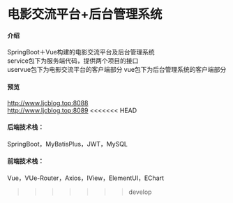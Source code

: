 # 电影交流平台+后台管理系统

#### 介绍
SpringBoot＋Vue构建的电影交流平台及后台管理系统  
service包下为服务端代码，提供两个项目的接口  
uservue包下为电影交流平台的客户端部分
vue包下为后台管理系统的客户端部分

#### 预览
http://www.ljcblog.top:8088  
http://www.ljcblog.top:8089
<<<<<<< HEAD

#### 后端技术栈：
SpringBoot，MyBatisPlus，JWT，MySQL  
#### 前端技术栈：
Vue，VUe-Router，Axios，IView，ElementUI，EChart

>>>>>>> develop

